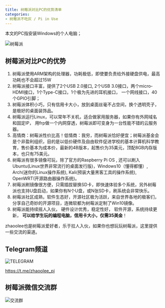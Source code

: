 ```yaml
---
title: 树莓派对比PC的优势清单
categories:
- 树莓派不吃灰 / Pi in Use
---
```


本文的PC指安装Windows的个人电脑；

![树莓派](https://cdn.fangyuanxiaozhan.com/assets/1634224483642pM7jzSWd.jpeg)


## 树莓派对比PC的优势

1. 树莓派使用ARM架构的处理器，功耗极低，即使要负责给外接硬盘供电，最高功耗也不会超过15W
2. 树莓派接口丰富，提供了2个USB 2.0接口,  2个USB 3.0接口，两个micro-HDMI接口，1个Type-C接口，1个极为先进的耳机接口， 一个网线接口，40个GPIO引脚；
3. 树莓派体积小巧，只有信用卡大小，放到桌面丝毫不占空间，换个透明壳子，是极好的桌面装饰品。
4. 树莓派运行Linux，可以常年不关机，适合做家用服务器，如果你有外网域名和固定IP， 用frp做一个内网穿透，树莓派即可变身为一台性能不错的云服务器。
5. 高情商：树莓派性价比高！低情商：我穷，而树莓派恰好便宜；树莓派基金会是个非盈利组织，目的是以低价硬件及自由软件促进学校的基本计算机科学教育，售价基本为成本价，最新的4B版本，起售价为35美元，顶配8GB内存版本，也只有75美元。
6. 树莓派有很多镜像可玩，除了官方的Raspberry Pi OS , 还可以刷入Ubuntu(Linux世界非常流行的桌面发行版)，Windows10（懂得都懂）, Arch(迷你的Linux操作系统), Kali(预装大量黑客工具的操作系统),  OpenWRT(开源路由器操作系统)。
7. 树莓派刷镜像很方便，只需插拔替换SD卡，即快速体验多个系统，另外树莓派也支持U盘启动，如果你有N个U盘，或N张SD卡，刷系统会非常快乐。
8. 树莓派社区成熟，软件生态好，开源社区极为活跃，来自世界各地的极客们，分享自己奇妙的开源项目，连微软都为树莓派定制了Win10镜像。
9. 树莓派能持续摇人入伙， 硬件设计优秀，稳定性好， 软件开源，系统持续更新， **可以给学生玩的编程电脑，信用卡大小，仅需35美金**！



zhaoolee也是树莓派爱好者，乐于拉人入伙，如果你也想玩玩树莓派，这里提供一些交流的渠道。



## Telegram频道

![TELEGRAM](https://cdn.fangyuanxiaozhan.com/assets/1634224749702pFTFd3Pm.jpeg)

https://t.me/zhaoolee_pi

## 树莓派微信交流群



![交流群](https://cdn.fangyuanxiaozhan.com/assets/16342246152793MxsynG2.png)




